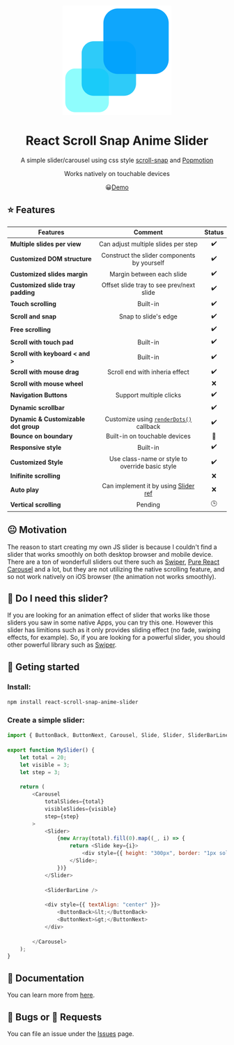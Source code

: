 <div align="center"><img src="docs/static/img/logo-slider.png" width="250"/></div>

<h1 align="center">React Scroll Snap Anime Slider</h1>

<div align="center">
  
A simple slider/carousel using css style [scroll-snap](https://developer.mozilla.org/en-US/docs/Web/CSS/CSS_Scroll_Snap) and [Popmotion](https://popmotion.io/)

Works natively on touchable devices

:grinning:[Demo](https://karanokara.github.io/react-scroll-snap-anime-slider/)

</div>

## :star: Features 

| Features                             |                     Comment                     |       Status        |
| ------------------------------------ | :---------------------------------------------: | :-----------------: |
| **Multiple slides per view**         |       Can adjust multiple slides per step       | :heavy_check_mark:  |
| **Customized DOM structure**         |   Construct the slider components by yourself   | :heavy_check_mark:  |
| **Customized slides margin**         |            Margin between each slide            | :heavy_check_mark:  |
| **Customized slide tray padding**    |    Offset slide tray to see prev/next slide     | :heavy_check_mark:  |
| **Touch scrolling**                  |                    Built-in                     | :heavy_check_mark:  |
| **Scroll and snap**                  |              Snap to slide's edge               | :heavy_check_mark:  |
| **Free scrolling**                   |                                                 | :heavy_check_mark:  |
| **Scroll with touch pad**            |                    Built-in                     | :heavy_check_mark:  |
| **Scroll with keyboard < and >**     |                    Built-in                     | :heavy_check_mark:  |
| **Scroll with mouse drag**           |         Scroll end with inheria effect          | :heavy_check_mark:  |
| **Scroll with mouse wheel**          |                                                 |         :x:         |
| **Navigation Buttons**               |             Support multiple clicks             | :heavy_check_mark:  |
| **Dynamic scrollbar**                |                                                 | :heavy_check_mark:  |
| **Dynamic & Customizable dot group** | Customize using [`renderDots()`](fdf) callback  | :heavy_check_mark:  |
| **Bounce on boundary**               |          Built-in on touchable devices          | :large_blue_circle: |
| **Responsive style**                 |                    Built-in                     | :heavy_check_mark:  |
| **Customized Style**                 | Use class-name or style to override basic style | :heavy_check_mark:  |
| **Inifinite scrolling**              |                                                 |         :x:         |
| **Auto play**                        |    Can implement it by using [Slider ref]()     |         :x:         |
| **Vertical scrolling**               |                     Pending                     |      :clock3:       |

## :neutral_face: Motivation 
The reason to start creating my own JS slider is because I couldn't find a slider that works smoothly on both desktop browser and mobile device. There are a ton of wonderfull sliders out there such as [Swiper](https://swiperjs.com/), [Pure React Carousel](https://express-labs.github.io/pure-react-carousel/) and a lot, but they are not utilizing the native scrolling feature, and so not work natively on iOS browser (the animation not works smoothly). 

## 🤔 Do I need this slider?
If you are looking for an animation effect of slider that works like those sliders you saw in some native Apps, you can try this one. However this slider has limitions such as it only provides sliding effect (no fade, swiping effects, for example). So, if you are looking for a powerful slider, you should other powerful library such as [Swiper](https://swiperjs.com/).

## :pushpin: Geting started

### Install:
```bash
npm install react-scroll-snap-anime-slider
```

### Create a simple slider:
```js
import { ButtonBack, ButtonNext, Carousel, Slide, Slider, SliderBarLine } from "react-scroll-snap-anime-slider";

export function MySlider() {
    let total = 20;
    let visible = 3;
    let step = 3;

    return (
        <Carousel
            totalSlides={total}
            visibleSlides={visible}
            step={step}
        >
            <Slider>
                {new Array(total).fill(0).map((_, i) => {
                    return <Slide key={i}>
                        <div style={{ height: "300px", border: "1px solid #ccc", textAlign: "center" }}>slider# {i}</div>
                    </Slide>;
                })}
            </Slider>

            <SliderBarLine />

            <div style={{ textAlign: "center" }}>
                <ButtonBack>&lt;</ButtonBack>
                <ButtonNext>&gt;</ButtonNext>
            </div>

        </Carousel>
    );
}
```


## :book: Documentation
You can learn more from [here](https://karanokara.github.io/react-scroll-snap-anime-slider/).



## :bug: Bugs or :bow: Requests 
You can file an issue under the [Issues](../../issues) page.